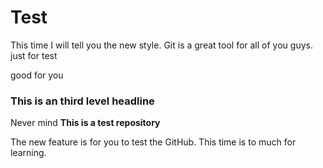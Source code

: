 # Test
This time I will tell you the new style.
Git is a great tool for all of you guys.
just for test


good for you

### This is an third level headline

Never mind
**This is a test repository**

The new feature is for you to test the GitHub.
This time is to much for learning.
